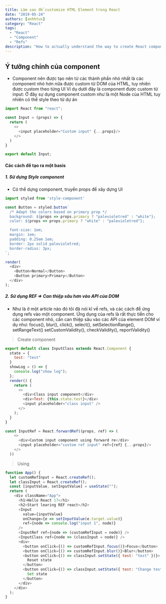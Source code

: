 ```yaml
---
title: Làm sao để customize HTML Element trong React
date: "2019-05-24"
authors: [anhhtus]
category: "React"
tags:
  - "React"
  - "Component"
  - "Refs"
description: "How to actually understand the way to create React component"
---
```


## Ý tưởng chính của component

* Component nên được tạo nên từ các thành phần nhỏ nhất là các component nhỏ hơn nữa được custom từ DOM của HTML, 
tuy nhiên được custom theo từng UI
Ví dụ dưới đây là component được custom từ input: Ở đây sự dụng component custom như là một Node của HTML 
tuy nhiên có thể style theo từ dự án 

```javascript
import React from "react";

const Input = (props) => {
  return (
    <>
      <input placeholder="Custom input" {...props}/>
    </>
  )
}

export default Input;
```

#### Các cách để tạo ra một basis 

##### 1. Sử dựng Style component
- Có thể dựng component, truyền props để xây dựng UI 

```javascript
import styled from 'style-component'

const Button = styled.button`
  /* Adapt the colors based on primary prop */
  background: ${props => props.primary ? "palevioletred" : "white"};
  color: ${props => props.primary ? "white" : "palevioletred"};

  font-size: 1em;
  margin: 1em;
  padding: 0.25em 1em;
  border: 2px solid palevioletred;
  border-radius: 3px;
`;

render(
  <div>
    <Button>Normal</Button>
    <Button primary>Primary</Button>
  </div>
);
```

##### 2. Sử dụng REF => Can thiệp sâu hơn vào API của DOM 
* Như là ở một article nào đó tôi đã nói kĩ về refs, và các cách để ứng dụng refs vào một component.
Ứng dụng của refs là rất thực tiễn cho các component nhỏ, cần can thiệp sâu vào các API của element DOM ví dụ như: focus(),
blur(), click(), select(), setSelectionRange(), setRangeText() setCustomValidity(), checkValidity(), reportValidity() 

>Create component
```javascript
export default class InputClass extends React.Component {
  state = {
    test: "test"
  }
  showLog = () => {
    console.log("show log");
  };
  render() {
    return (
      <>
        <div>Class input component</div>
        <div>Test: {this.state.test}</div>
        <input placeholder="class input" />
      </>
    );
  }
}

const InputRef = React.forwardRef((props, ref) => (
    <>
      <div>Custom input component using forward re</div>
      <input placeholder="custom ref input" ref={ref} {...props}/>
    </>
  ))

```

>Using
```javascript
function App() {
  let customRefInput = React.createRef();
  let classInput = React.createRef();
  const [inputValue, setInputValue] = useState("");
  return (
    <div className="App">
      <h1>Hello React 17</h1>
      <h2>Start learing REF react</h2>
      <Input
        value={inputValue}
        onChange={e => setInputValue(e.target.value)}
        ref={node => console.log("input 1", node)}
      />
      <InputRef ref={node => (customRefInput = node)} />
      <InputClass ref={node => (classInput = node)} />
      <div>
        <button onClick={() => customRefInput.focus()}>Focus</button>
        <button onClick={() => customRefInput.blur()}>Blur</button>
        <button onClick={() => classInput.setState({ test: "test" })}>
          Reset state
        </button>
        <button onClick={() => classInput.setState({ test: "Change test" })}>
          Set state
        </button>
      </div>
    </div>
  );
}
```
